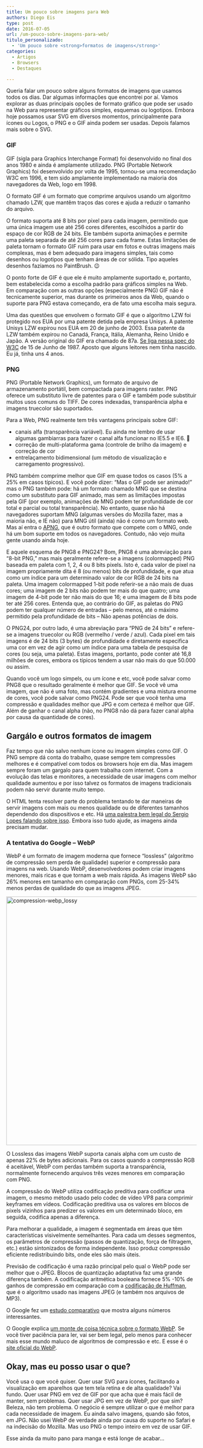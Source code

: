 ```yaml
---
title: Um pouco sobre imagens para Web
authors: Diego Eis
type: post
date: 2016-07-05
url: /um-pouco-sobre-imagens-para-web/
titulo_personalizado:
  - 'Um pouco sobre <strong>formatos de imagens</strong>'
categories:
  - Artigos
  - Browsers
  - Destaques

---
```

Queria falar um pouco sobre alguns formatos de imagens que usamos todos os dias. Dar algumas informações que encontrei por aí. Vamos explorar as duas principais opções de formato gráfico que pode ser usado na Web para representar gráficos simples, esquemas ou logotipos. Embora hoje possamos usar SVG em diversos momentos, principalmente para ícones ou Logos, o PNG e o GIF ainda podem ser usadas. Depois falamos mais sobre o SVG.

### GIF

GIF (sigla para Graphics Interchange Format) foi desenvolvido no final dos anos 1980 e ainda é amplamente utilizado. PNG (Portable Network Graphics) foi desenvolvido por volta de 1995, tornou-se uma recomendação W3C em 1996, e tem sido amplamente implementado na maioria dos navegadores da Web, logo em 1998.

O formato GIF é um formato que comprime arquivos usando um algoritmo chamado LZW, que mantêm traços das cores e ajuda a reduzir o tamanho do arquivo.
  
O formato suporta até 8 bits por pixel para cada imagem, permitindo que uma única imagem use até 256 cores diferentes, escolhidos a partir do espaço de cor RGB de 24 bits. Ele também suporta animações e permite uma paleta separada de até 256 cores para cada frame. Estas limitações de paleta tornam o formato GIF ruim para usar em fotos e outras imagens mais complexas, mas é bem adequado para imagens simples, tais como desenhos ou logotipos que tenham áreas de cor sólida. Tipo aqueles desenhos fazíamos no PaintBrush. 😉

O ponto forte de GIF é que ele é muito amplamente suportado e, portanto, bem estabelecida como a escolha padrão para gráficos simples na Web. Em comparação com as outras opções (especialmente PNG) GIF não é tecnicamente superior, mas durante os primeiros anos da Web, quando o suporte para PNG estava começando, era de fato uma escolha mais segura.

Uma das questões que envolvem o formato GIF é que o algoritmo LZW foi protegido nos EUA por uma patente detida pela empresa Unisys. A patente Unisys LZW expirou nos EUA em 20 de junho de 2003. Essa patente da LZW também expirou no Canadá, França, Itália, Alemanha, Reino Unido e Japão. A versão original do GIF era chamado de 87a. [Se liga nessa spec do W3C][1] de 15 de Junho de 1987. Aposto que alguns leitores nem tinha nascido. Eu já, tinha uns 4 anos.

### PNG

PNG (Portable Network Graphics), um formato de arquivo de armazenamento portátil, bem compactada para imagens raster. PNG oferece um substituto livre de patentes para o GIF e também pode substituir muitos usos comuns do TIFF. De cores indexadas, transparência alpha e imagens truecolor são suportados.

Para a Web, PNG realmente tem três vantagens principais sobre GIF:

  * canais alfa (transparência variável). Eu ainda me lembro de usar algumas gambiarras para fazer o canal alfa funcionar no IE5.5 e IE6. 🙂
  * correção de multi-plataforma gama (controle de brilho da imagem) e correção de cor
  * entrelaçamento bidimensional (um método de visualização e carregamento progressivo).

PNG também comprime melhor que GIF em quase todos os casos (5% a 25% em casos típicos). E você pode dizer: &#8220;Mas o GIF pode ser animado!&#8221; mas o PNG também pode: há um formato chamado MNG que se destina como um substituto para GIF animado, mas sem as limitações impostas pela GIF (por exemplo, animações de MNG podem ter profundidade de cor total e parcial ou total transparência). No entanto, quase não há navegadores suportam MNG (algumas versões do Mozilla fazer, mas a maioria não, e IE não) para MNG útil (ainda) não é como um formato web. Mas aí entra o [APNG][2], que é outro formato que compete com o MNG, onde há um bom suporte em todos os navegadores. Contudo, não vejo muita gente usando ainda hoje.

E aquele esquema de PNG8 e PNG24? Bom, PNG8 é uma abreviação para &#8220;8-bit PNG,&#8221; mas mais geralmente refere-se a imagens (colormapped) PNG baseada em paleta com 1, 2, 4 ou 8 bits pixels. Isto é, cada valor de pixel na imagem propriamente dita é 8 (ou menos) bits de profundidade, e que atua como um índice para um determinado valor de cor RGB de 24 bits na paleta. Uma imagem colormapped 1-bit pode referir-se a não mais de duas cores; uma imagem de 2 bits não podem ter mais do que quatro; uma imagem de 4-bit pode ter não mais do que 16; e uma imagem de 8 bits pode ter até 256 cores. Entenda que, ao contrário do GIF, as paletas do PNG podem ter qualquer número de entradas &#8211; pelo menos, até o máximo permitido pela profundidade de bits &#8211; Não apenas potências de dois.

O PNG24, por outro lado, é uma abreviação para &#8220;PNG de 24 bits&#8221; e refere-se a imagens truecolor ou RGB (vermelho / verde / azul). Cada pixel em tais imagens é de 24 bits (3 bytes) de profundidade e diretamente especifica uma cor em vez de agir como um índice para uma tabela de pesquisa de cores (ou seja, uma paleta). Estas imagens, portanto, pode conter até 16,8 milhões de cores, embora os típicos tendem a usar não mais do que 50.000 ou assim.

Quando você um logo simpels, ou um ícone e etc, você pode salvar como PNG8 que o resultado geralmente é melhor que GIF. Se você vê uma imagem, que não é uma foto, mas contém gradientes e uma mistura enorme de cores, você pode salvar como PNG24. Pode ser que você tenha uma compressão e qualidades melhor que JPG e com certeza é melhor que GIF. Além de ganhar o canal alpha (não, no PNG8 não dá para fazer canal alpha por causa da quantidade de cores).

## Gargálo e outros formatos de imagem

Faz tempo que não salvo nenhum ícone ou imagem simples como GIF. O PNG sempre dá conta do trabalho, quase sempre tem compressões melhores e é compatível com todos os browsers hoje em dia. Mas imagem sempre foram um gargalo para quem trabalha com internet. Com a evolução das telas e monitores, a necessidade de usar imagens com melhor qualidade aumentou e por isso talvez os formatos de imagens tradicionais podem não servir durante muito tempo.

O HTML tenta resolver parte do problema tentando te dar maneiras de servir imagens com mais ou menos qualidade ou de diferentes tamanhos dependendo dos dispositivos e etc. Há [uma palestra bem legal do Sergio Lopes falando sobre isso][3]. Embora isso tudo ajude, as imagens ainda precisam mudar.

### A tentativa do Google &#8211; WebP

WebP é um formato de imagem moderna que fornece &#8220;lossless&#8221; (algoritmo de compressão sem perda de qualidade) superior e compressão para imagens na web. Usando WebP, desenvolvedores podem criar imagens menores, mais ricas e que tornam a web mais rápida. As imagens WebP são 26% menores em tamanho em comparação com PNGs, com 25-34% menos perdas de qualidade do que as imagens JPEG.

<img src="https://raw.githubusercontent.com/diegoeis/tableless-static-images/master/2016/07/compression-webp_lossy.png" alt="compression-webp_lossy" width="744" height="656" class="aligncenter size-full wp-image-55075" />

O Lossless das imagens WebP suporta canais alpha com um custo de apenas 22% de bytes adicionais. Para os casos quando a compressão RGB é aceitável, WebP com perdas também suporta a transparência, normalmente fornecendo arquivos três vezes menores em comparação com PNG.

A compressão do WebP utiliza codificação preditiva para codificar uma imagem, o mesmo método usado pelo codec de vídeo VP8 para comprimir keyframes em vídeos. Codificação preditiva usa os valores em blocos de pixels vizinhos para predizer os valores em um determinado bloco, em seguida, codifica apenas a diferença.

Para melhorar a qualidade, a imagem é segmentada em áreas que têm características visivelmente semelhantes. Para cada um desses segmentos, os parâmetros de compressão (passos de quantização, força de filtragem, etc.) estão sintonizados de forma independente. Isso produz compressão eficiente redistribuindo bits, onde eles são mais úteis.

Previsão de codificação é uma razão principal pelo qual o WebP pode ser melhor que o JPEG. Blocos de quantização adaptativa faz uma grande diferença também. A codificação aritmética booleana fornece 5% -10% de ganhos de compressão em comparação com a [codificação de Huffman][4], que é o algoritmo usado nas imagens JPEG (e também nos arquivos de MP3).

O Google fez um [estudo comparativo][5] que mostra alguns números interessantes.

O Google explica [um monte de coisa técnica sobre o formato WebP][6]. Se você tiver paciência para ler, vai ser bem legal, pelo menos para conhecer mais esse mundo maluco de algoritmos de compressão e etc. E esse é o [site oficial do WebP][7].

## Okay, mas eu posso usar o que?

Você usa o que você quiser. Quer usar SVG para ícones, facilitando a visualização em aparelhos que tem tela retina e de alta qualidade? Vai fundo. Quer usar PNG em vez de GIF por que acha que é mais fácil de manter, sem problemas. Quer usar JPG em vez de WebP, por que sim? Beleza, não tem problema. O negócio é sempre utilizar o que é melhor para cada necessidade de imagem. Eu ainda salvo imagens, quando são fotos, em JPG. Não usei WebP de verdade ainda por causa do suporte no Safari e na indecisão do Mozilla. Mas uso PNG o tempo inteiro em vez de usar GIF.

Esse ainda da muito pano para manga e está longe de acabar&#8230;

 [1]: https://www.w3.org/Graphics/GIF/spec-gif87.txt
 [2]: https://en.wikipedia.org/wiki/APNG#cite_note-20
 [3]: https://www.slideshare.net/caelumdev/tudo-que-voc-precisa-saber-sobre-ltpicture-e-srcset
 [4]: https://en.wikipedia.org/wiki/Huffman_coding
 [5]: https://developers.google.com/speed/webp/docs/c_study
 [6]: https://developers.google.com/speed/webp/docs/compression#lossy_webp
 [7]: https://developers.google.com/speed/webp/